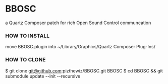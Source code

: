 
# BBOSC
a Quartz Composer patch for rich Open Sound Control communcation

### HOW TO INSTALL
move BBOSC.plugin into ~/Library/Graphics/Quartz Composer Plug-Ins/

### HOW TO CLONE
$ git clone git@github.com:pizthewiz/BBOSC.git BBOSC
$ cd BBOSC && git submodule update --init --recursive
